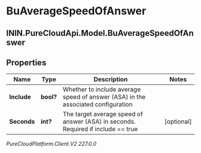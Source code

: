 # BuAverageSpeedOfAnswer

## ININ.PureCloudApi.Model.BuAverageSpeedOfAnswer

## Properties

|Name | Type | Description | Notes|
|------------ | ------------- | ------------- | -------------|
| **Include** | **bool?** | Whether to include average speed of answer (ASA) in the associated configuration | |
| **Seconds** | **int?** | The target average speed of answer (ASA) in seconds. Required if include &#x3D;&#x3D; true | [optional] |



_PureCloudPlatform.Client.V2 227.0.0_
